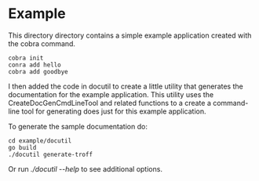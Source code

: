 # Example

This directory directory contains a simple example application created with the cobra command.

```
cobra init
conra add hello
cobra add goodbye
```

I then added the code in docutil to create a little utility that generates
the documentation for the example application.  This utility uses the CreateDocGenCmdLineTool
and related functions to a create a command-line tool for generating does just for this 
example application.

To generate the sample documentation do:
```
cd example/docutil
go build
./docutil generate-troff
```

Or run *./docutil --help* to see additional options.
